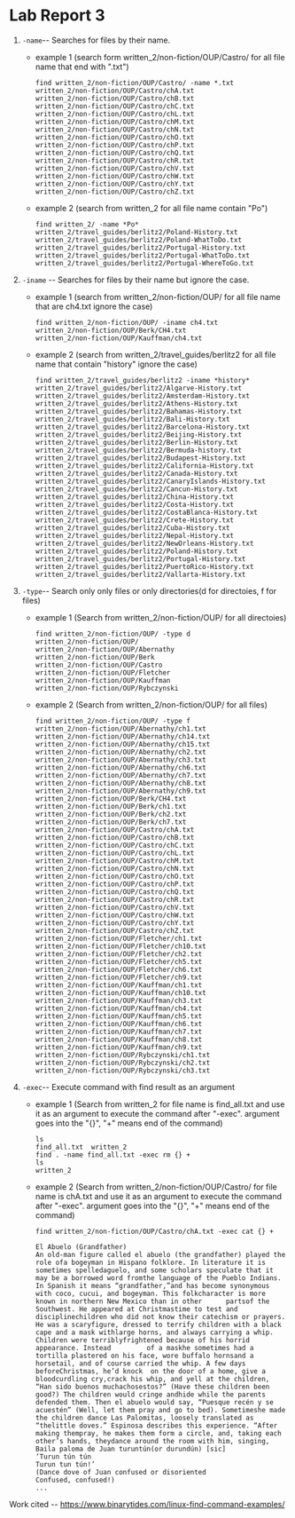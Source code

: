# Lab Report 3

1. `-name`-- Searches for files by their name.

    * example 1 (search form written_2/non-fiction/OUP/Castro/ for all file name that end with ".txt")

        ```
        find written_2/non-fiction/OUP/Castro/ -name *.txt
        written_2/non-fiction/OUP/Castro/chA.txt
        written_2/non-fiction/OUP/Castro/chB.txt
        written_2/non-fiction/OUP/Castro/chC.txt
        written_2/non-fiction/OUP/Castro/chL.txt
        written_2/non-fiction/OUP/Castro/chM.txt
        written_2/non-fiction/OUP/Castro/chN.txt
        written_2/non-fiction/OUP/Castro/chO.txt
        written_2/non-fiction/OUP/Castro/chP.txt
        written_2/non-fiction/OUP/Castro/chQ.txt
        written_2/non-fiction/OUP/Castro/chR.txt
        written_2/non-fiction/OUP/Castro/chV.txt
        written_2/non-fiction/OUP/Castro/chW.txt
        written_2/non-fiction/OUP/Castro/chY.txt
        written_2/non-fiction/OUP/Castro/chZ.txt
        ```
        

    * example 2 (search from written_2 for all file name contain "Po")

        ```
        find written_2/ -name *Po*
        written_2/travel_guides/berlitz2/Poland-History.txt
        written_2/travel_guides/berlitz2/Poland-WhatToDo.txt
        written_2/travel_guides/berlitz2/Portugal-History.txt
        written_2/travel_guides/berlitz2/Portugal-WhatToDo.txt
        written_2/travel_guides/berlitz2/Portugal-WhereToGo.txt
        ```
        

1. `-iname` -- Searches for files by their name but ignore the case.

    * example 1 (search from written_2/non-fiction/OUP/ for all file name that are ch4.txt ignore the case)

        ```
        find written_2/non-fiction/OUP/ -iname ch4.txt
        written_2/non-fiction/OUP/Berk/CH4.txt
        written_2/non-fiction/OUP/Kauffman/ch4.txt
        ```
        

    * example 2 (search from written_2/travel_guides/berlitz2 for all file name that contain "history" ignore the case)

        ```
        find written_2/travel_guides/berlitz2 -iname *history*
        written_2/travel_guides/berlitz2/Algarve-History.txt
        written_2/travel_guides/berlitz2/Amsterdam-History.txt
        written_2/travel_guides/berlitz2/Athens-History.txt
        written_2/travel_guides/berlitz2/Bahamas-History.txt
        written_2/travel_guides/berlitz2/Bali-History.txt
        written_2/travel_guides/berlitz2/Barcelona-History.txt
        written_2/travel_guides/berlitz2/Beijing-History.txt
        written_2/travel_guides/berlitz2/Berlin-History.txt
        written_2/travel_guides/berlitz2/Bermuda-history.txt
        written_2/travel_guides/berlitz2/Budapest-History.txt
        written_2/travel_guides/berlitz2/California-History.txt
        written_2/travel_guides/berlitz2/Canada-History.txt
        written_2/travel_guides/berlitz2/CanaryIslands-History.txt
        written_2/travel_guides/berlitz2/Cancun-History.txt
        written_2/travel_guides/berlitz2/China-History.txt
        written_2/travel_guides/berlitz2/Costa-History.txt
        written_2/travel_guides/berlitz2/CostaBlanca-History.txt
        written_2/travel_guides/berlitz2/Crete-History.txt
        written_2/travel_guides/berlitz2/Cuba-History.txt
        written_2/travel_guides/berlitz2/Nepal-History.txt
        written_2/travel_guides/berlitz2/NewOrleans-History.txt
        written_2/travel_guides/berlitz2/Poland-History.txt
        written_2/travel_guides/berlitz2/Portugal-History.txt
        written_2/travel_guides/berlitz2/PuertoRico-History.txt
        written_2/travel_guides/berlitz2/Vallarta-History.txt
        ```
        

1. `-type`-- Search only only files or only directories(d for directoies, f for files)

    * example 1 (Search from written_2/non-fiction/OUP/ for all directoies)

        ```
        find written_2/non-fiction/OUP/ -type d
        written_2/non-fiction/OUP/
        written_2/non-fiction/OUP/Abernathy
        written_2/non-fiction/OUP/Berk
        written_2/non-fiction/OUP/Castro
        written_2/non-fiction/OUP/Fletcher
        written_2/non-fiction/OUP/Kauffman
        written_2/non-fiction/OUP/Rybczynski
        ```

    * example 2 (Search from written_2/non-fiction/OUP/ for all files)
        
        ```
        find written_2/non-fiction/OUP/ -type f
        written_2/non-fiction/OUP/Abernathy/ch1.txt
        written_2/non-fiction/OUP/Abernathy/ch14.txt
        written_2/non-fiction/OUP/Abernathy/ch15.txt
        written_2/non-fiction/OUP/Abernathy/ch2.txt
        written_2/non-fiction/OUP/Abernathy/ch3.txt
        written_2/non-fiction/OUP/Abernathy/ch6.txt
        written_2/non-fiction/OUP/Abernathy/ch7.txt
        written_2/non-fiction/OUP/Abernathy/ch8.txt
        written_2/non-fiction/OUP/Abernathy/ch9.txt
        written_2/non-fiction/OUP/Berk/CH4.txt
        written_2/non-fiction/OUP/Berk/ch1.txt
        written_2/non-fiction/OUP/Berk/ch2.txt
        written_2/non-fiction/OUP/Berk/ch7.txt
        written_2/non-fiction/OUP/Castro/chA.txt
        written_2/non-fiction/OUP/Castro/chB.txt
        written_2/non-fiction/OUP/Castro/chC.txt
        written_2/non-fiction/OUP/Castro/chL.txt
        written_2/non-fiction/OUP/Castro/chM.txt
        written_2/non-fiction/OUP/Castro/chN.txt
        written_2/non-fiction/OUP/Castro/chO.txt
        written_2/non-fiction/OUP/Castro/chP.txt
        written_2/non-fiction/OUP/Castro/chQ.txt
        written_2/non-fiction/OUP/Castro/chR.txt
        written_2/non-fiction/OUP/Castro/chV.txt
        written_2/non-fiction/OUP/Castro/chW.txt
        written_2/non-fiction/OUP/Castro/chY.txt
        written_2/non-fiction/OUP/Castro/chZ.txt
        written_2/non-fiction/OUP/Fletcher/ch1.txt
        written_2/non-fiction/OUP/Fletcher/ch10.txt
        written_2/non-fiction/OUP/Fletcher/ch2.txt
        written_2/non-fiction/OUP/Fletcher/ch5.txt
        written_2/non-fiction/OUP/Fletcher/ch6.txt
        written_2/non-fiction/OUP/Fletcher/ch9.txt
        written_2/non-fiction/OUP/Kauffman/ch1.txt
        written_2/non-fiction/OUP/Kauffman/ch10.txt
        written_2/non-fiction/OUP/Kauffman/ch3.txt
        written_2/non-fiction/OUP/Kauffman/ch4.txt
        written_2/non-fiction/OUP/Kauffman/ch5.txt
        written_2/non-fiction/OUP/Kauffman/ch6.txt
        written_2/non-fiction/OUP/Kauffman/ch7.txt
        written_2/non-fiction/OUP/Kauffman/ch8.txt
        written_2/non-fiction/OUP/Kauffman/ch9.txt
        written_2/non-fiction/OUP/Rybczynski/ch1.txt
        written_2/non-fiction/OUP/Rybczynski/ch2.txt
        written_2/non-fiction/OUP/Rybczynski/ch3.txt
        ```

1. `-exec`-- Execute command with find result as an argument

    * example 1 (Search from written_2 for file name is find_all.txt and use it as an argument to execute the command after "-exec". argument goes into the "{}", "+" means end of the command)

        ```
        ls
        find_all.txt  written_2
        find . -name find_all.txt -exec rm {} +
        ls
        written_2
        ```

    * example 2 (Search from written_2/non-fiction/OUP/Castro/ for file name is chA.txt and use it as an argument to execute the command after "-exec". argument goes into the "{}", "+" means end of the command)

        ```
        find written_2/non-fiction/OUP/Castro/chA.txt -exec cat {} +

        El Abuelo (Grandfather)
        An old-man figure called el abuelo (the grandfather) played the role ofa bogeyman in Hispano folklore. In literature it is sometimes spelledaguelo, and some scholars speculate that it may be a borrowed word fromthe language of the Pueblo Indians. In Spanish it means “grandfather,”and has become synonymous with coco, cucui, and bogeyman. This folkcharacter is more known in northern New Mexico than in other      partsof the Southwest. He appeared at Christmastime to test and disciplinechildren who did not know their catechism or prayers. He was a scaryfigure, dressed to terrify children with a black cape and a mask withlarge horns, and always carrying a whip. Children were terriblyfrightened because of his horrid appearance. Instead         of a maskhe sometimes had a tortilla plastered on his face, wore buffalo hornsand a horsetail, and of course carried the whip. A few days beforeChristmas, he’d knock  on the door of a home, give a bloodcurdling cry,crack his whip, and yell at the children, “Han sido buenos muchachosestos?” (Have these children been good?) The children would cringe andhide while the parents defended them. Then el abuelo would say, “Puesque recén y se acuestén” (Well, let them pray and go to bed). Sometimeshe made the children dance Las Palomitas, loosely translated as “thelittle doves.” Espinosa describes this experience. “After making thempray, he makes them form a circle, and, taking each other’s hands, theydance around the room with him, singing, Baila paloma de Juan turuntún(or durundún) [sic]
        ‘Turun tún tún
        Turun tun tún!’
        (Dance dove of Juan confused or disoriented
        Confused, confused!)
        ...
        ```
Work cited -- https://www.binarytides.com/linux-find-command-examples/
